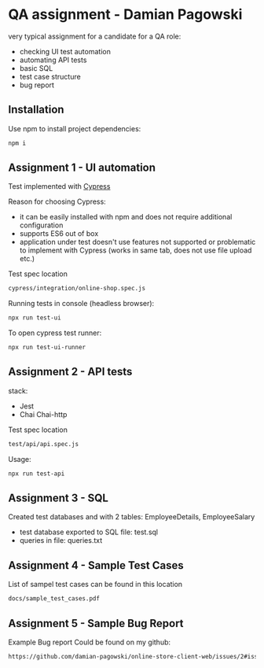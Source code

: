 # QA assignment - Damian Pagowski
very typical assignment for a candidate for a QA role:
- checking UI test automation
- automating API tests
- basic SQL
- test case structure
- bug report

## Installation

Use npm to install project dependencies:
```bash
npm i
```

## Assignment 1 - UI automation

Test implemented with [Cypress](https://www.cypress.io)

Reason for choosing Cypress:
- it can be easily installed with npm and does not require additional configuration
- supports ES6 out of box
- application under test doesn't use features not supported or problematic to implement with  Cypress (works in same tab, does not use file upload etc.)

Test spec location
```bash
cypress/integration/online-shop.spec.js
```
Running tests in console (headless browser):

```bash
npx run test-ui
```
To open cypress test runner:
```bash
npx run test-ui-runner
```


## Assignment 2 - API tests

stack: 
- Jest
- Chai
Chai-http

Test spec location
```bash
test/api/api.spec.js
```
Usage:

```bash
npx run test-api
```

## Assignment 3 - SQL

Created test databases and with 2 tables: EmployeeDetails, EmployeeSalary

- test database exported to SQL file: test.sql
- queries in file: queries.txt

## Assignment 4 - Sample Test Cases

List of sampel test cases can be found in this location

```bash
docs/sample_test_cases.pdf
```


## Assignment 5 - Sample Bug Report

Example Bug report Could be found on my github:

```bash
https://github.com/damian-pagowski/online-store-client-web/issues/2#issue-580038526
```

 
